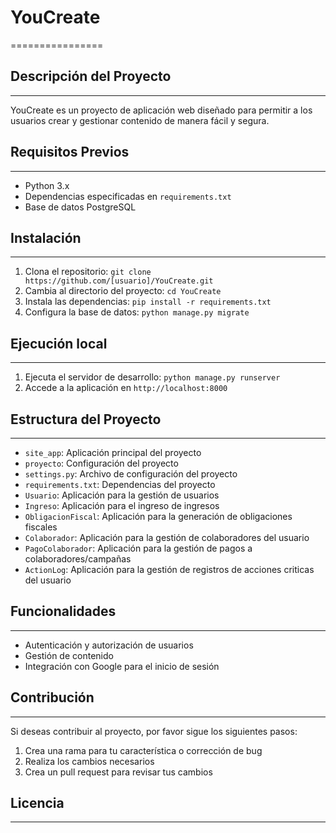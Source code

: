 # **YouCreate**
================

## Descripción del Proyecto
---------------------------

YouCreate es un proyecto de aplicación web diseñado para permitir a los usuarios crear y gestionar contenido de manera fácil y segura.


## Requisitos Previos
----------------------

* Python 3.x
* Dependencias especificadas en `requirements.txt`
* Base de datos PostgreSQL

## Instalación
--------------

1. Clona el repositorio: `git clone https://github.com/[usuario]/YouCreate.git`
2. Cambia al directorio del proyecto: `cd YouCreate`
3. Instala las dependencias: `pip install -r requirements.txt`
4. Configura la base de datos: `python manage.py migrate`


## Ejecución local
-------------

1. Ejecuta el servidor de desarrollo: `python manage.py runserver`
2. Accede a la aplicación en `http://localhost:8000`


## Estructura del Proyecto
---------------------------

* `site_app`: Aplicación principal del proyecto
* `proyecto`: Configuración del proyecto
* `settings.py`: Archivo de configuración del proyecto
* `requirements.txt`: Dependencias del proyecto
* `Usuario`: Aplicación para la gestión de usuarios
* `Ingreso`: Aplicación para el ingreso de ingresos
* `ObligacionFiscal`: Aplicación para la generación de obligaciones fiscales
* `Colaborador`: Aplicación para la gestión de colaboradores del usuario
* `PagoColaborador`: Aplicación para la gestión de pagos a colaboradores/campañas
* `ActionLog`: Aplicación para la gestión de registros de acciones criticas del usuario

## Funcionalidades
------------------

* Autenticación y autorización de usuarios
* Gestión de contenido
* Integración con Google para el inicio de sesión

## Contribución
--------------

Si deseas contribuir al proyecto, por favor sigue los siguientes pasos:

1. Crea una rama para tu característica o corrección de bug
2. Realiza los cambios necesarios
3. Crea un pull request para revisar tus cambios

## Licencia
------------

